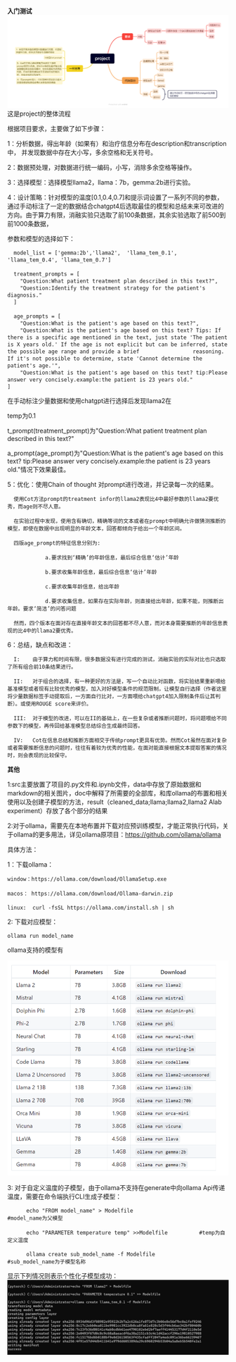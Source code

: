 **入门测试**
![这是project的整体流程](doc/image/guide.png)
这是project的整体流程

根据项目要求，主要做了如下步骤：

  1：分析数据，得出年龄（如果有）和治疗信息分布在description和transcription中， 并发现数据中存在大小写，多余空格和无关符号。
  
  2：数据预处理，对数据进行统一编码，小写，消除多余空格等操作。
  
  3：选择模型：选择模型llama2，llama：7b，gemma:2b进行实验。
  
  4：设计策略：针对模型的温度[0.1,0.4,0.7]和提示词设置了一系列不同的参数，通过手动标注了一定的数据结合chatgpt4后选取最佳的模型和总结未来可改进的方向。由于算力有限，消融实验只选取了前100条数据，其余实验选取了前500到前1000条数据，
  
  参数和模型的选择如下：

      model_list = ['gemma:2b','llama2',  'llama_tem_0.1', 'llama_tem_0.4', 'llama_tem_0.7']
      
      treatment_prompts = [
        "Question:What patient treatment plan described in this text?",
        "Question:Identify the treatment strategy for the patient's diagnosis."
      ]
      
      age_prompts = [
        "Question:What is the patient's age based on this text?",
        "Question:What is the patient's age based on this text? Tips: If there is a specific age mentioned in the text, just state 'The patient is X years old.' If the age is not explicit but can be inferred, state the possible age range and provide a brief                 reasoning. If it's not possible to determine, state 'Cannot determine the patient's age.'",
        "Question:What is the patient's age based on this text? tip:Please answer very concisely.example:the patient is 23 years old."
    ]
  
  
  
  
  在手动标注少量数据和使用chatgpt进行选择后发现llama2在
  
  temp为0.1
  
  t_prompt(treatment_prompt)为"Question:What patient treatment plan described in this text?"
  
  a_prompt(age_prompt)为"Question:What is the patient's age based on this text? tip:Please answer very concisely.example:the patient is 23 years old."情况下效果最佳。



  

  5：优化：使用Chain of thought 对prompt进行改进，并记录每一次的结果。

      使用Cot方法prompt的treatment infor的llama2表现比4中最好参数的llama2要优秀，而age则不尽人意。
      
      在实验过程中发现，使用含有确切，精确等词的文本或者在prompt中明确允许做猜测推断的模型，即使在数据中出现明显的年龄文本，回答都倾向于给出一个年龄区间。

      四版age_prompt的特征信息分别为:    
                
                a.要求找到‘精确’的年龄信息，最后综合信息‘估计’年龄
                
                b.要求收集年龄信息，最后综合信息‘估计’年龄

                c.要求收集年龄信息，给出年龄

                d.要求收集信息，如果存在实际年龄，则直接给出年龄，如果不能，则推断出年龄。要求‘简洁’的问答问题
      
      然而，四个版本在面对存在直接年龄文本的回答都不尽人意，而对本身需要推断的年龄信息表现的比4中的llama2要优秀。
  
  6：总结，缺点和改进：

      I:    由于算力和时间有限，很多数据没有进行完成的测试，消融实验的实际对比也只选取了所有组合前10条结果进行。
      
      II:   对于组合的选择，有一种更好的方法是，写一个自动比对函数，将实验结果重新喂给基准模型或者现有比较优秀的模型，加入对好模型条件的规范限制，让模型自行选择（作者这里将少量数据标签手动提取后，一方面自行比对，一方面喂给chatgpt4加入限制条件后让其判断）。或使用ROUGE score来评价。

      III:  对于模型的改进，可以在II的基础上，在一些复杂或者推断问题时，将问题喂给不同参数下的模型，再传回给基准模型总结综合生成最终回答。

      IV:   Cot在信息总结和推断方面相交于传统prompt更具有优势。然而Cot虽然在面对复杂或者需要推断信息的问题时，往往有着较为优秀的性能，在面对能直接根据文本提取答案的情况时，则会表现的比较保守。




**其他**


1:src主要放置了项目的.py文件和.ipynb文件，data中存放了原始数据和markdown的相关图片，doc中解释了所需要的全部库，和库ollama的布置和相关使用以及创建子模型的方法，result（cleaned_data;llama;llama2,llama2 Alab experiment）存放了各个部分的结果


2:对于ollama，需要先在本地布置并下载对应预训练模型，才能正常执行代码，关于ollama的更多用法，详见ollama原项目：https://github.com/ollama/ollama
  
  具体方法：
  
  1：下载ollama：
    
    window：https://ollama.com/download/OllamaSetup.exe
    
    macos： https://ollama.com/download/Ollama-darwin.zip
   
    linux:  curl -fsSL https://ollama.com/install.sh | sh

  2: 下载对应模型：
    
    ollama run model_name

  ollama支持的模型有

  ![](doc/image/model.png)

  3: 对于自定义温度的子模型，由于ollama不支持在generate中向ollama Api传递温度，需要在命令端执行CLI生成子模型：

          
          echo "FROM model_name" > Modelfile                     #model_name为父模型
          
          echo "PARAMETER temperature temp" >>Modelfile          #temp为自定义温度
          
          ollama create sub_model_name -f Modelfile              #sub_model_name为子模型名称

  显示下列情况则表示个性化子模型成功：
  ![](doc/image/create_sub_model.png)
